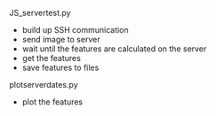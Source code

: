 JS_servertest.py
- build up SSH communication
- send image to server
- wait until the features are calculated on the server
- get the features
- save features to files

plotserverdates.py
- plot the features

